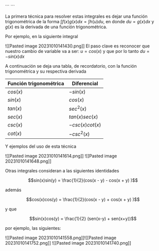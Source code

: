 <div class="hidden-code">
```<script
  src="https://cdn.mathjax.org/mathjax/latest/MathJax.js?config=TeX-AMS-MML_HTMLorMML"
  type="text/javascript">
</script>
```</div>

La primera técnica para resolver estas integrales es dejar una función trigonométrica de la forma $\int f(x) g(x) dx = \int h(u) du$, en donde $du = g(x) dx$ y $g(x)$ es la derivada de una función trigonométrica.

Por ejemplo, en la siguiente integral

![[Pasted image 20231010141430.png]]
El paso clave es reconocer que nuestro cambio de  variable va a ser: $u = cos(x)$ y que por lo tanto $du = -sin(x) dx$

A continuación se deja una tabla, de recordatorio, con la función trigonométrica y su respectiva derivada


| Función trigonométrica      | Diferencial |
| ----------- | ----------- |
| $cos(x)$      | $-sin(x)$       |
| $sin(x)$      | $cos(x)$       |
| $tan(x)$      | $sec^2(x)$       |
| $sec(x)$      | $tan(x)sec(x)$       |
| $csc(x)$      | $-csc(x)cot(x)$       |
| $cot(x)$      | $-csc^2(x)$       |



Y ejemplos del uso de esta técnica

![[Pasted image 20231010141614.png]]
![[Pasted image 20231010141648.png]]

Otras integrales consideran a las siguientes identidades


$$sin(x)sin(y) = \frac{1}{2}(cos(x - y) - cos(x + y) )$$


además


$$cos(x)cos(y) = \frac{1}{2}(cos(x - y) + cos(x + y) )$$

y que


$$sin(x)cos(y) = \frac{1}{2} (sen(x-y) + sen(x+y))$$

por ejemplo, las siguientes:

![[Pasted image 20231010141558.png]]![[Pasted image 20231010141752.png]]
![[Pasted image 20231010141740.png]]